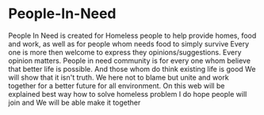 # People-In-Need
People In Need is created for Homeless people to help provide homes, food and work, as well as for people whom needs food to simply survive
Every one is more then  welcome to express they opinions/suggestions. Every opinion matters.
People in need community is for every one whom believe that better life is possible. And those whom do think existing life is good We will show that it isn't truth. We here not to blame but unite and work together for a better future for all environment.
On this web will be explained best way how to solve homeless problem
I do hope people will join and We will be able make it together
